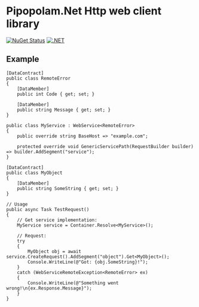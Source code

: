 # Pipopolam.Net Http web client library

[![NuGet Status](https://img.shields.io/nuget/v/Pipopolam.Net.Http)](https://www.nuget.org/packages/Pipopolam.Net.Http/)
[![.NET](https://github.com/Quickern/Pipopolam.Net.Http/actions/workflows/build.yml/badge.svg)](https://github.com/Quickern/Pipopolam.Net.Http/actions/workflows/build.yml)

## Example

    [DataContract]
    public class RemoteError
    {
        [DataMember]
        public int Code { get; set; }

        [DataMember]
        public string Message { get; set; }
    }

    public class MyService : WebService<RemoteError>
    {
        public override string BaseHost => "example.com";

        protected override void GenericServicePath(RequestBuilder builder) => builder.AddSegment("service");
    }

    [DataContract]
    public class MyObject
    {
        [DataMember]
        public string SomeString { get; set; }
    }

    // Usage
    public async Task TestRequest()
    {
        // Get service implementation:
        MyService service = Container.Resolve<MyService>();

        // Request:
        try
        {
            MyObject obj = await service.CreateRequest().AddSegment("object").Get<MyObject>();
            Console.WriteLine(@"Got: {obj.SomeString}!");
        }
        catch (WebServiceRemoteException<RemoteError> ex)
        {
            Console.WriteLine(@"Something went wrong!\n{ex.Response.Message}");
        }
    }